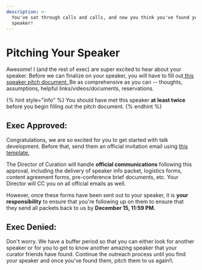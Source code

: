 ```yaml
---
description: >-
  You've sat through calls and calls, and now you think you've found your
  speaker!
---
```


# Pitching Your Speaker

Awesome! I (and the rest of exec) are super excited to hear about your speaker. Before we can finalize on your speaker, you will have to fill out[ this speaker pitch document. ](https://indiana.sharepoint.com/:w:/r/sites/O365-TEDxI/Shared%20Documents/Curation/Outreach/Speaker%20Selection%20Questionnaire.docx?d=w363d8c78e7a04ebca704fbab189621a9\&csf=1\&web=1\&e=CyHVLU)Be as comprehensive as you can -- thoughts, assumptions, helpful links/videos/documents, reservations.&#x20;

{% hint style="info" %}
You should have met this speaker **at** **least twice** before you begin filling out the pitch document.
{% endhint %}

## Exec Approved:&#x20;

Congratulations, we are so excited for you to get started with talk development. Before that, send them an official invitation email using [this template.](https://docs.google.com/document/d/1IJvOWfn3vwh5xCA617b83frXYfcrC6OkoNHwX8uWwvc/edit#heading=h.9rnyqpjtrh1m)&#x20;

The Director of Curation will handle **official communications** following this approval, including the delivery of speaker info packet, logistics forms, content agreement forms, pre-conference brief documents, etc. Your Director will CC you on all official emails as well.&#x20;

However, once these forms have been sent out to your speaker, it is **your responsibility** to ensure that you're following up on them to ensure that they send all packets back to us by **December 15, 11:59 PM.**&#x20;

## Exec Denied:&#x20;

Don't worry. We have a buffer period so that you can either look for another speaker or for you to get to know another amazing speaker that your curator friends have found. Continue the outreach process until you find your speaker and once you've found them, pitch them to us again!\
